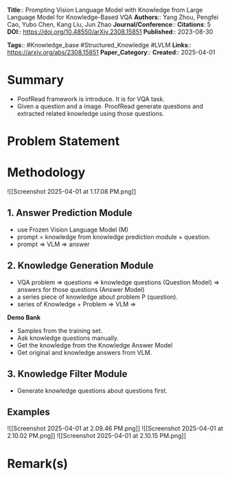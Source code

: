 **Title**:: Prompting Vision Language Model with Knowledge from Large Language Model for Knowledge-Based VQA
**Authors**:: Yang Zhou, Pengfei Cao, Yubo Chen, Kang Liu, Jun Zhao
**Journal/Conference**:: 
**Citations**: 5
**DOI**:: https://doi.org/10.48550/arXiv.2308.15851
**Published**:: 2023-08-30

**Tags**:: #Knowledge_base #Structured_Knowledge #LVLM
**Links**:: https://arxiv.org/abs/2308.15851
**Paper_Category**::
**Created**:: 2025-04-01

# Summary

- PoofRead framework is introduce. It is for VQA task.
- Given a question and a image. ProofRead generate questions and extracted related knowledge using those questions. 
# Problem Statement


# Methodology

![[Screenshot 2025-04-01 at 1.17.08 PM.png]]

## 1. Answer Prediction Module

- use Frozen Vision Language Model (M)
- prompt = knowledge from knowledge prediction module + question.
- prompt => VLM => answer

## 2. Knowledge Generation Module

- VQA problem => questions => knowledge questions (Question Model) => answers for those questions (Answer Model)
- a series piece of knowledge about problem P (question).
- series of Knowledge + Problem => VLM => 

**Demo Bank**
- Samples from the training set.
- Ask knowledge questions manually.
- Get the knowledge from the Knowledge Answer Model
- Get original and knowledge answers from VLM.

## 3. Knowledge Filter Module
- Generate knowledge questions about questions first.


## Examples

![[Screenshot 2025-04-01 at 2.09.46 PM.png]]
![[Screenshot 2025-04-01 at 2.10.02 PM.png]]
![[Screenshot 2025-04-01 at 2.10.15 PM.png]]
# Remark(s)

